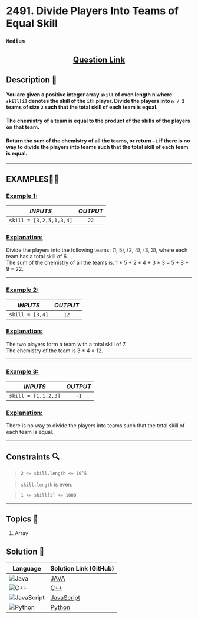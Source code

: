 # 2491. Divide Players Into Teams of Equal Skill

### `Medium`


<h2 align="center">
<a href="https://leetcode.com/problems/divide-players-into-teams-of-equal-skill/description/?envType=daily-question&envId=2024-10-04"><strong>Question Link</strong></a>
</h2>


## Description 📑

#### You are given a positive integer array `skill` of even length n where `skill[i]` denotes the skill of the `ith` player. Divide the players into `n / 2` teams of size `2` such that the total skill of each team is equal.

#### The chemistry of a team is equal to the product of the skills of the players on that team.

#### Return the sum of the chemistry of all the teams, or return `-1` if there is no way to divide the players into teams such that the total skill of each team is equal.

---

## **EXAMPLES**💫✨ </br>

<h3>

<ins>**Example 1**:</ins> </br>


| _INPUTS_ | _OUTPUT_ |
| :-----------: | :-----------: |
| `skill = [3,2,5,1,3,4]` | `22` |

</h3>

<h3>
<ins>Explanation:</ins>
</h3>

Divide the players into the following teams: (1, 5), (2, 4), (3, 3), where each team has a total skill of 6. <br>
The sum of the chemistry of all the teams is: 1 * 5 + 2 * 4 + 3 * 3 = 5 + 8 + 9 = 22.

____
<h3>

<ins>**Example 2**:</ins> </br>

| _INPUTS_ | _OUTPUT_ |
| :-----------: | :-----------: |
| `skill = [3,4]` | `12` |

</h3>

<h3>
<ins>Explanation:</ins>
</h3>

The two players form a team with a total skill of 7. <br>
The chemistry of the team is 3 * 4 = 12.

___

<h3>

<ins>**Example 3**:</ins> </br>

| _INPUTS_ | _OUTPUT_ |
| :-----------: | :-----------: |
| `skill = [1,1,2,3]` | `-1` |

</h3>

<h3>
<ins>Explanation:</ins>
</h3>

There is no way to divide the players into teams such that the total skill of each team is equal.

___

## Constraints 🔍

> `2 <= skill.length <= 10^5`</br>

> `skill.length` is even. <br>

> `1 <= skill[i] <= 1000`

___

## Topics 📝

1. Array


## Solution 📃

|  Language   |  Solution Link (GitHub) |
| ------------- | ------------- |
|  ![Java](https://img.shields.io/badge/java-%23ED8B00.svg?style=flat&logo=openjdk&logoColor=white)  | [JAVA](https://github.com/Purnima47/Leetcode-Solutions/blob/main/%F0%9F%9F%A1%20Medium/2491%20-%20Divide%20Players%20Into%20Teams%20of%20Equal%20Skill/_2491DividePlayersIntoTeamsofEqualSkill.java) |
|  ![C++](https://img.shields.io/badge/c++-%2300599C.svg?style=plastic&logo=c%2B%2B&logoColor=white)  | [C++](https://github.com/Purnima47/Leetcode-Solutions/blob/main/%F0%9F%9F%A1%20Medium/2491%20-%20Divide%20Players%20Into%20Teams%20of%20Equal%20Skill/_2491DividePlayersIntoTeamsofEqualSkill.cpp)  |
|  ![JavaScript](https://img.shields.io/badge/javascript-%23323330.svg?style=flat&logo=javascript&logoColor=%23F7DF1E)  | [JavaScript](https://github.com/Purnima47/Leetcode-Solutions/blob/main/%F0%9F%9F%A1%20Medium/2491%20-%20Divide%20Players%20Into%20Teams%20of%20Equal%20Skill/_2491DividePlayersIntoTeamsofEqualSkill.js) |
|![Python](https://img.shields.io/badge/python-3670A0?style=plastic&logo=python&logoColor=ffdd54)| [Python](https://github.com/Purnima47/Leetcode-Solutions/blob/main/%F0%9F%9F%A1%20Medium/2491%20-%20Divide%20Players%20Into%20Teams%20of%20Equal%20Skill/_2491DividePlayersIntoTeamsofEqualSkill.py) |
